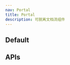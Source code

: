 ```yaml
---
nav: Portal
title: Portal
description: 可脱离文档流组件
---
```


## Default

<code src="./demos/Portal.tsx"></code>

## APIs
